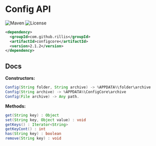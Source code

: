 # Config API  

![Maven](https://img.shields.io/maven-central/v/com.github.rillis/configcore)
![License](https://img.shields.io/github/license/rillis/config-core)


```xml
<dependency>
  <groupId>com.github.rillis</groupId>
  <artifactId>configcore</artifactId>
  <version>2.1.2</version>
</dependency>
```

## Docs

**Constructors:**  
```java
Config(String folder, String archive) -> %APPDATA%\folder\archive  
Config(String archive) -> %APPDATA%\ConfigCore\archive
Config(File archive) -> Any path. 
```
  
**Methods:**  
```java
get(String key) : Object  
set(String key, Object value) : void  
getKeys() : Iterator<String>  
getKeyCont() : int  
has(String key) : boolean  
remove(String key) : void
```
